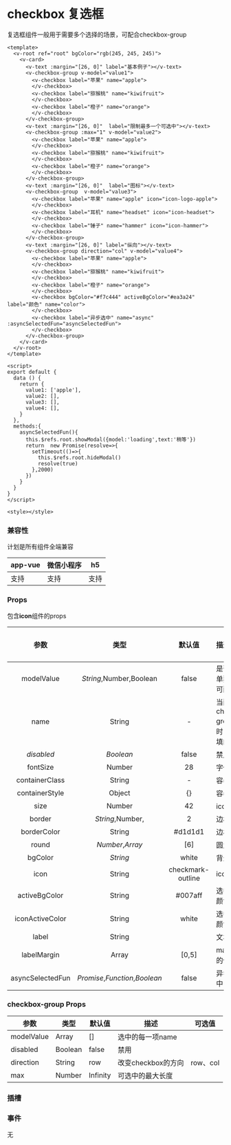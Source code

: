 # checkbox 复选框

复选框组件一般用于需要多个选择的场景，可配合checkbox-group

<webview url="/pages/form/checkbox"></webview>

```vue
<template>
  <v-root ref="root" bgColor="rgb(245, 245, 245)">
    <v-card>
      <v-text :margin="[26, 0]" label="基本例子"></v-text>
      <v-checkbox-group v-model="value1">
        <v-checkbox label="苹果" name="apple">
        </v-checkbox>
        <v-checkbox label="猕猴桃" name="kiwifruit">
        </v-checkbox>
        <v-checkbox label="橙子" name="orange">
        </v-checkbox>
      </v-checkbox-group>
      <v-text :margin="[26, 0]"  label="限制最多一个可选中"></v-text>
      <v-checkbox-group :max="1" v-model="value2">
        <v-checkbox label="苹果" name="apple">
        </v-checkbox>
        <v-checkbox label="猕猴桃" name="kiwifruit">
        </v-checkbox>
        <v-checkbox label="橙子" name="orange">
        </v-checkbox>
      </v-checkbox-group>
      <v-text :margin="[26, 0]"  label="图标"></v-text>
      <v-checkbox-group  v-model="value3">
        <v-checkbox label="苹果" name="apple" icon="icon-logo-apple">
        </v-checkbox>
        <v-checkbox label="耳机" name="headset" icon="icon-headset">
        </v-checkbox>
        <v-checkbox label="锤子" name="hammer" icon="icon-hammer">
        </v-checkbox>
      </v-checkbox-group>
      <v-text :margin="[26, 0]" label="纵向"></v-text>
      <v-checkbox-group direction="col" v-model="value4">
        <v-checkbox label="苹果" name="apple">
        </v-checkbox>
        <v-checkbox label="猕猴桃" name="kiwifruit">
        </v-checkbox>
        <v-checkbox label="橙子" name="orange">
        </v-checkbox>
        <v-checkbox bgColor="#f7c444" activeBgColor="#ea3a24" label="颜色" name="color">
        </v-checkbox>
        <v-checkbox label="异步选中" name="async" :asyncSelectedFun="asyncSelectedFun">
        </v-checkbox>
      </v-checkbox-group>
    </v-card>
  </v-root>
</template>

<script>
export default {
  data () {
    return {
      value1: ['apple'],
      value2: [],
      value3: [],
      value4: [],
    }
  },
  methods:{
    asyncSelectedFun(){
      this.$refs.root.showModal({model:'loading',text:'稍等'})
      return  new Promise(resolve=>{
        setTimeout(()=>{
          this.$refs.root.hideModal()
          resolve(true)
        },2000)
      })
    }
  }
}
</script>

<style></style>
```


### 兼容性

计划是所有组件全端兼容

| app-vue | 微信小程序 | h5   |
| ------- | ---------- | ---- |
| 支持    | 支持       | 支持 |

### Props

包含**icon**组件的props

|       参数       |              类型              |      默认值       | 描述                                   | 可选值 |
| :--------------: | :----------------------------: | :---------------: | :------------------------------------- | ------ |
|    modelValue    |    *String*,Number,Boolean     |       false       | 是否选中，单独使用时可配置             |        |
|       name       |             String             |         -         | 当配合checkbox-group使用时，它是必填的 |        |
|    *disabled*    |           *Boolean*            |       false       | 禁用                                   |        |
|     fontSize     |             Number             |        28         | 字体大小                               |        |
|  containerClass  |             String             |         -         | 容器的类名                             |        |
|  containerStyle  |             Object             |        {}         | 容器的样式                             |        |
|       size       |             Number             |        42         | icon大小                               |        |
|      border      |        *String*,Number,        |         2         | 边框粗细                               |        |
|   borderColor    |             String             |     \#d1d1d1      | 边框颜色                               |        |
|      round       |        *Number*,*Array*        |        [6]        | 圆角                                   |        |
|     bgColor      |            *String*            |       white       | 背景颜色                               |        |
|       icon       |             String             | checkmark-outline | icon                                   |        |
|  activeBgColor   |             String             |      #007aff      | 选中的背景颜色                         |        |
| iconActiveColor  |             String             |       white       | 选中的icon颜色                         |        |
|      label       |             String             |                   | 文本                                   |        |
|   labelMargin    |             Array              |       [0,5]       | margin相同的使用                       |        |
| asyncSelectedFun | *Promise*,*Function*,*Boolean* |       false       | 异步控制选中                           |        |

### checkbox-group Props

| 参数       | 类型    | 默认值   | 描述               | 可选值   |
| ---------- | ------- | -------- | ------------------ | -------- |
| modelValue | Array   | []       | 选中的每一项name   |          |
| disabled   | Boolean | false    | 禁用               |          |
| direction  | String  | row      | 改变checkbox的方向 | row、col |
| max        | Number  | Infinity | 可选中的最大长度   |          |



### 插槽

### 事件

无